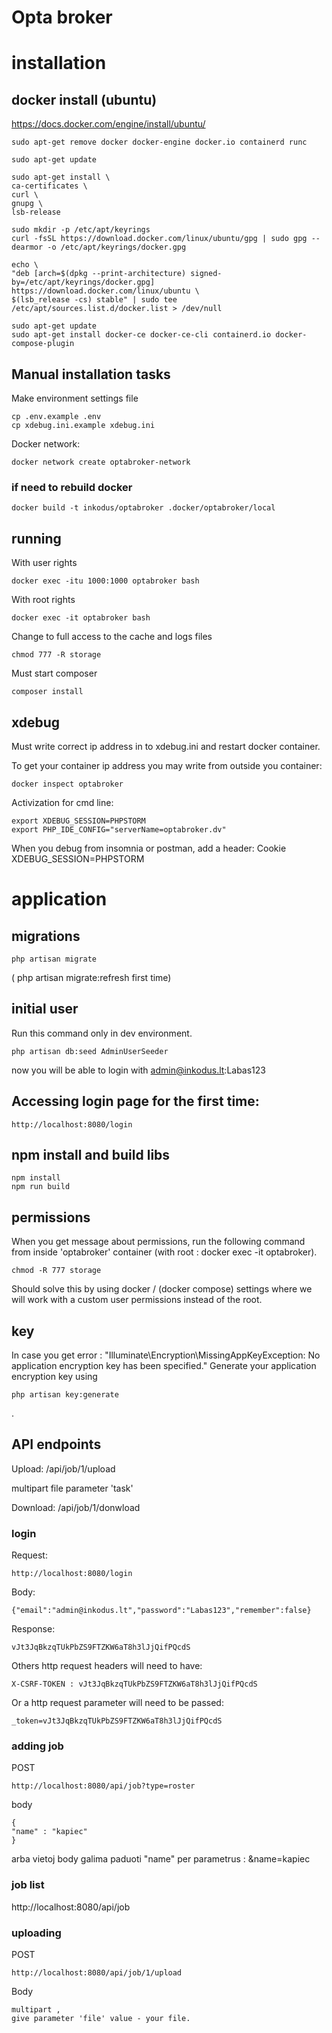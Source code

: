 # Opta broker

# installation

## docker install (ubuntu)

https://docs.docker.com/engine/install/ubuntu/

    sudo apt-get remove docker docker-engine docker.io containerd runc

    sudo apt-get update

    sudo apt-get install \
    ca-certificates \
    curl \
    gnupg \
    lsb-release
    
    sudo mkdir -p /etc/apt/keyrings
    curl -fsSL https://download.docker.com/linux/ubuntu/gpg | sudo gpg --dearmor -o /etc/apt/keyrings/docker.gpg

    echo \
    "deb [arch=$(dpkg --print-architecture) signed-by=/etc/apt/keyrings/docker.gpg] https://download.docker.com/linux/ubuntu \
    $(lsb_release -cs) stable" | sudo tee /etc/apt/sources.list.d/docker.list > /dev/null
    
    sudo apt-get update
    sudo apt-get install docker-ce docker-ce-cli containerd.io docker-compose-plugin

## Manual installation tasks 

Make environment settings file

    cp .env.example .env
    cp xdebug.ini.example xdebug.ini

Docker network:

    docker network create optabroker-network

### if need to rebuild docker

    docker build -t inkodus/optabroker .docker/optabroker/local

## running

With user rights

    docker exec -itu 1000:1000 optabroker bash

With root rights

    docker exec -it optabroker bash

Change to full access to the cache and logs files 

    chmod 777 -R storage

Must start composer
    
    composer install

## xdebug

Must write correct ip address in to xdebug.ini and restart docker container.

To get your container ip address you may write from outside you container:

    docker inspect optabroker

Activization for cmd line:

    export XDEBUG_SESSION=PHPSTORM
    export PHP_IDE_CONFIG="serverName=optabroker.dv"


When you debug from insomnia or postman, add  a header: Cookie XDEBUG_SESSION=PHPSTORM

# application

## migrations

    php artisan migrate

( php artisan migrate:refresh first time)

## initial user

Run this command only in dev environment.

    php artisan db:seed AdminUserSeeder

now you will be able to login with admin@inkodus.lt:Labas123

## Accessing login page for the first time:

    http://localhost:8080/login

## npm install and build libs

    npm install 
    npm run build

## permissions

When you get message about permissions, run the following command from inside 'optabroker' container (with root : docker exec -it optabroker). 

    chmod -R 777 storage 
    
Should solve this by using docker / (docker compose) settings where we will work with a custom user permissions instead of the root.

## key

In case you get error : "Illuminate\Encryption\MissingAppKeyException: No application encryption key has been specified."
Generate your application encryption key using 
    
    php artisan key:generate
.

## API endpoints 

Upload:
/api/job/1/upload

multipart file parameter 'task'

Download:
/api/job/1/donwload

### login
Request:

    http://localhost:8080/login

Body:

    {"email":"admin@inkodus.lt","password":"Labas123","remember":false}

Response:

    vJt3JqBkzqTUkPbZS9FTZKW6aT8h3lJjQifPQcdS


Others http request headers will need to have:

    X-CSRF-TOKEN : vJt3JqBkzqTUkPbZS9FTZKW6aT8h3lJjQifPQcdS

Or a http request parameter will need to be passed: 
    
    _token=vJt3JqBkzqTUkPbZS9FTZKW6aT8h3lJjQifPQcdS


### adding job

POST 

    http://localhost:8080/api/job?type=roster

body 

    {
    "name" : "kapiec"
    }

arba vietoj body galima paduoti "name" per parametrus : &name=kapiec

### job list

http://localhost:8080/api/job



### uploading

POST 

    http://localhost:8080/api/job/1/upload

Body

    multipart ,
    give parameter 'file' value - your file.





